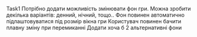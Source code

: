 Task1 Потрібно додати можливість змінювати фон гри. Можна зробити декілька варіантів: денний, нічний, тощо.. Фон повинен автоматично підлаштовуватися під розмір вікна гри Користувач повинен бачити плавну зміну при перемиканні Додати хоча б 2 альтернативні фони
